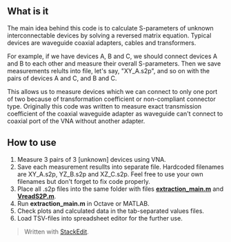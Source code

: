 ## What is it

The main idea behind this code is to calculate S-parameters of unknown interconnectable devices by solving a reversed matrix equation. Typical devices are waveguide coaxial adapters, cables and transformers.

For example, if we have devices A, B and C, we should connect devices A and B to each other and measure their overall S-parameters. Then we save measurements relults into file, let's say, "XY_A.s2p", and so on with the pairs of devices A and C, and B and C.

This allows us to measure devices which we can connect to only one port of two because of transformation coefficient or non-compliant connector type. Originally this code was written to measure exact transmission coefficient of the coaxial waveguide adapter as waveguide can't connect to coaxial port of the VNA without another adapter.
## How to use

 1. Measure 3 pairs of 3 [unknown] devices using VNA.
 2. Save each measurement resullts into separate file. Hardcoded filenames are XY_A.s2p, YZ_B.s2p and XZ_C.s2p. Feel free to use your own filenames but don't forget to fix code properly.
 3. Place all .s2p files into the same folder with files [**extraction_main.m**](https://github.com/Sanila-san/HamRadioSweets/blob/master/dut-s-parameters-extraction/extraction_main.m "extraction_main.m") and [**VreadS2P.m**](https://github.com/Sanila-san/HamRadioSweets/blob/master/dut-s-parameters-extraction/VreadS2P.m "VreadS2P.m").
 4. Run **extraction_main.m** in Octave or MATLAB.
 5. Check plots and calculated data in the tab-separated values files. 
 6. Load TSV-files into spreadsheet editor for the further use.

> Written with [StackEdit](https://stackedit.io/).
